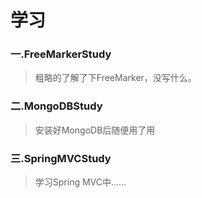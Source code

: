 学习
=======
### 一.FreeMarkerStudy
>粗略的了解了下FreeMarker，没写什么。

### 二.MongoDBStudy
>安装好MongoDB后随便用了用

### 三.SpringMVCStudy
>学习Spring MVC中......
